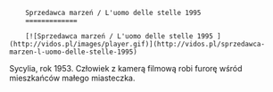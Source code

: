 
        Sprzedawca marzeń / L'uomo delle stelle 1995 
        =============
        
        [![Sprzedawca marzeń / L'uomo delle stelle 1995 ](http://vidos.pl/images/player.gif)](http://vidos.pl/sprzedawca-marzen-l-uomo-delle-stelle-1995)
        
        
 Sycylia, rok 1953. Człowiek z kamerą filmową robi furorę wśród mieszkańców małego miasteczka.
    
